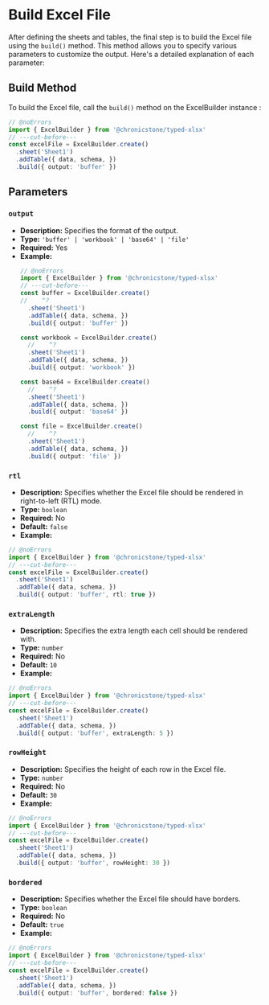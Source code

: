 # Build Excel File

After defining the sheets and tables, the final step is to build the Excel file using the `build()` method. This method allows you to specify various parameters to customize the output. Here's a detailed explanation of each parameter:

## Build Method

To build the Excel file, call the `build()` method on the ExcelBuilder instance :

```ts twoslash
// @noErrors
import { ExcelBuilder } from '@chronicstone/typed-xlsx'
// ---cut-before---
const excelFile = ExcelBuilder.create()
  .sheet('Sheet1')
  .addTable({ data, schema, })
  .build({ output: 'buffer' })
```

## Parameters

### `output`
- **Description:** Specifies the format of the output.
- **Type:** `'buffer' | 'workbook' | 'base64' | 'file'`
- **Required:** Yes
- **Example:**
  ```ts twoslash
  // @noErrors
  import { ExcelBuilder } from '@chronicstone/typed-xlsx'
  // ---cut-before---
  const buffer = ExcelBuilder.create()
  //    ^?
    .sheet('Sheet1')
    .addTable({ data, schema, })
    .build({ output: 'buffer' })

  const workbook = ExcelBuilder.create()
    //    ^?
    .sheet('Sheet1')
    .addTable({ data, schema, })
    .build({ output: 'workbook' })

  const base64 = ExcelBuilder.create()
    //    ^?
    .sheet('Sheet1')
    .addTable({ data, schema, })
    .build({ output: 'base64' })

  const file = ExcelBuilder.create()
    //    ^?
    .sheet('Sheet1')
    .addTable({ data, schema, })
    .build({ output: 'file' })
  ```

### `rtl`
- **Description:** Specifies whether the Excel file should be rendered in right-to-left (RTL) mode.
- **Type:** `boolean`
- **Required:** No
- **Default:** `false`
- **Example:**

```ts twoslash
// @noErrors
import { ExcelBuilder } from '@chronicstone/typed-xlsx'
// ---cut-before---
const excelFile = ExcelBuilder.create()
  .sheet('Sheet1')
  .addTable({ data, schema, })
  .build({ output: 'buffer', rtl: true })
```

### `extraLength`
- **Description:** Specifies the extra length each cell should be rendered with.
- **Type:** `number`
- **Required:** No
- **Default:** `10`
- **Example:**

```ts twoslash
// @noErrors
import { ExcelBuilder } from '@chronicstone/typed-xlsx'
// ---cut-before---
const excelFile = ExcelBuilder.create()
  .sheet('Sheet1')
  .addTable({ data, schema, })
  .build({ output: 'buffer', extraLength: 5 })
```

### `rowHeight`
- **Description:** Specifies the height of each row in the Excel file.
- **Type:** `number`
- **Required:** No
- **Default:** `30`
- **Example:**

```ts twoslash
// @noErrors
import { ExcelBuilder } from '@chronicstone/typed-xlsx'
// ---cut-before---
const excelFile = ExcelBuilder.create()
  .sheet('Sheet1')
  .addTable({ data, schema, })
  .build({ output: 'buffer', rowHeight: 30 })
  ```

### `bordered`
- **Description:** Specifies whether the Excel file should have borders.
- **Type:** `boolean`
- **Required:** No
- **Default:** `true`
- **Example:**

```ts twoslash
// @noErrors
import { ExcelBuilder } from '@chronicstone/typed-xlsx'
// ---cut-before---
const excelFile = ExcelBuilder.create()
  .sheet('Sheet1')
  .addTable({ data, schema, })
  .build({ output: 'buffer', bordered: false })
